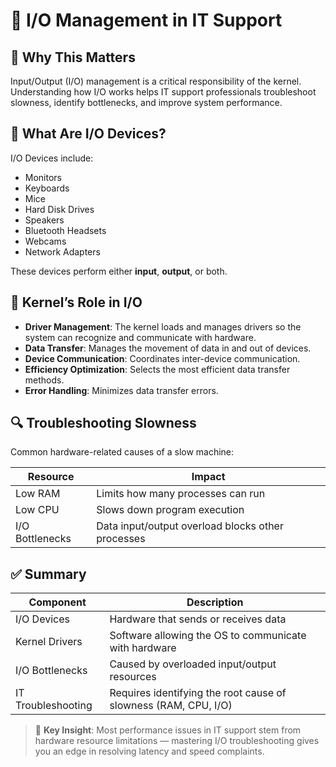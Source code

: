 # 🧰 I/O Management in IT Support

## 🚀 Why This Matters

Input/Output (I/O) management is a critical responsibility of the kernel. Understanding how I/O works helps IT support professionals troubleshoot slowness, identify bottlenecks, and improve system performance.

## 🧩 What Are I/O Devices?

I/O Devices include:

- Monitors
- Keyboards
- Mice
- Hard Disk Drives
- Speakers
- Bluetooth Headsets
- Webcams
- Network Adapters

These devices perform either **input**, **output**, or both.

## 🧠 Kernel’s Role in I/O

- **Driver Management**: The kernel loads and manages drivers so the system can recognize and communicate with hardware.
- **Data Transfer**: Manages the movement of data in and out of devices.
- **Device Communication**: Coordinates inter-device communication.
- **Efficiency Optimization**: Selects the most efficient data transfer methods.
- **Error Handling**: Minimizes data transfer errors.

## 🔍 Troubleshooting Slowness

Common hardware-related causes of a slow machine:

| Resource | Impact |
|----------|--------|
| Low RAM  | Limits how many processes can run |
| Low CPU  | Slows down program execution |
| I/O Bottlenecks | Data input/output overload blocks other processes |

## ✅ Summary

| Component       | Description |
|----------------|-------------|
| I/O Devices     | Hardware that sends or receives data |
| Kernel Drivers  | Software allowing the OS to communicate with hardware |
| I/O Bottlenecks | Caused by overloaded input/output resources |
| IT Troubleshooting | Requires identifying the root cause of slowness (RAM, CPU, I/O) |

> 🎯 **Key Insight**: Most performance issues in IT support stem from hardware resource limitations — mastering I/O troubleshooting gives you an edge in resolving latency and speed complaints.

